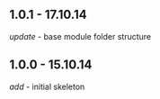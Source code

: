 ## 1.0.1 - 17.10.14

_update_ - base module folder structure

## 1.0.0 - 15.10.14

_add_ - initial skeleton
